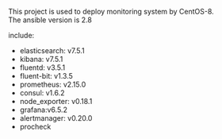 This project is used to deploy monitoring system by CentOS-8.  
The ansible version is 2.8

include:

  - elasticsearch: v7.5.1
  - kibana: v7.5.1
  - fluentd: v3.5.1
  - fluent-bit: v1.3.5
  - prometheus: v2.15.0
  - consul: v1.6.2
  - node_exporter: v0.18.1
  - grafana:v6.5.2
  - alertmanager: v0.20.0
  - procheck

